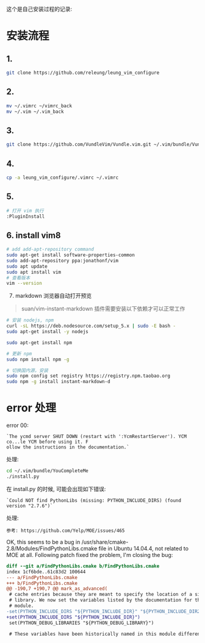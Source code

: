 这个是自己安装过程的记录:
# 安装流程

## 1. 
```bash
git clone https://github.com/releung/leung_vim_configure
```

## 2. 
```bash
mv ~/.vimrc ~/vimrc_back
mv ~/.vim ~/.vim_back
```

## 3. 
```bash
git clone https://github.com/VundleVim/Vundle.vim.git ~/.vim/bundle/Vundle.vim
```

## 4. 
```bash
cp -a leung_vim_configure/.vimrc ~/.vimrc
```

## 5.
```bash
# 打开 vim 执行
:PluginInstall
```

## 6. install vim8
```bash
# add add-apt-repository command
sudo apt-get install software-properties-common
sudo add-apt-repository ppa:jonathonf/vim
sudo apt update
sudo apt install vim
# 查看版本
vim --version
```

7. markdown 浏览器自动打开预览
> suan/vim-instant-markdown 插件需要安装以下依赖才可以正常工作
```bash
# 安装 nodejs, npm
curl -sL https://deb.nodesource.com/setup_5.x | sudo -E bash -
sudo apt-get install -y nodejs

sudo apt-get install npm

# 更新 npm
sudo npm install npm -g

# 切换国内源，安装
sudo npm config set registry https://registry.npm.taobao.org
sudo npm -g install instant-markdown-d
```

# error 处理
error 00:

    `The ycmd server SHUT DOWN (restart with ':YcmRestartServer'). YCM co...le YCM before using it. F
    ollow the instructions in the documentation.`

处理:
```bash
cd ~/.vim/bundle/YouCompleteMe
./install.py
```

在 install.py 的时候, 可能会出现如下错误:

    `Could NOT find PythonLibs (missing: PYTHON_INCLUDE_DIRS) (found version "2.7.6")`

处理:

    参考: https://github.com/Yelp/MOE/issues/465

OK, this seems to be a bug in /usr/share/cmake-2.8/Modules/FindPythonLibs.cmake file in Ubuntu 14.04.4, not related to MOE at all.
Following patch fixed the problem, I'm closing the bug:
```patch
diff --git a/FindPythonLibs.cmake b/FindPythonLibs.cmake
index 1cf6bde..61c83d2 100644
--- a/FindPythonLibs.cmake
+++ b/FindPythonLibs.cmake
@@ -190,7 +190,7 @@ mark_as_advanced(
 # cache entries because they are meant to specify the location of a single
 # library. We now set the variables listed by the documentation for this
 # module.
-set(PYTHON_INCLUDE_DIRS "${PYTHON_INCLUDE_DIR}" "${PYTHON_INCLUDE_DIR2}")
+set(PYTHON_INCLUDE_DIRS "${PYTHON_INCLUDE_DIR}")
 set(PYTHON_DEBUG_LIBRARIES "${PYTHON_DEBUG_LIBRARY}")

 # These variables have been historically named in this module different from
```
